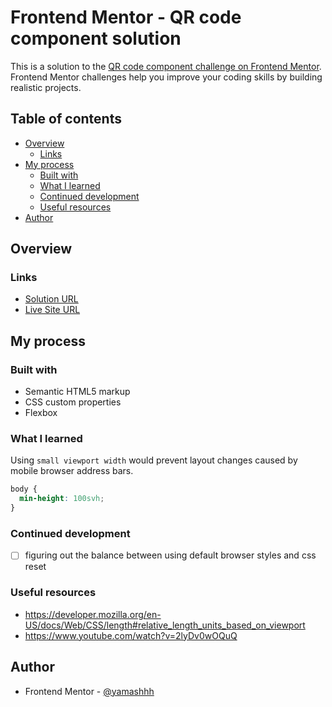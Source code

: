# Frontend Mentor - QR code component solution

This is a solution to the [QR code component challenge on Frontend Mentor](https://www.frontendmentor.io/challenges/qr-code-component-iux_sIO_H). Frontend Mentor challenges help you improve your coding skills by building realistic projects.

## Table of contents

- [Overview](#overview)
  - [Links](#links)
- [My process](#my-process)
  - [Built with](#built-with)
  - [What I learned](#what-i-learned)
  - [Continued development](#continued-development)
  - [Useful resources](#useful-resources)
- [Author](#author)

## Overview

### Links

- [Solution URL](https://github.com/yamashhh/frontend-mentor/tree/main/qr-code-component-main)
- [Live Site URL](https://yamashhh.github.io/frontend-mentor/qr-code-component-main/)

## My process

### Built with

- Semantic HTML5 markup
- CSS custom properties
- Flexbox

### What I learned

Using `small viewport width` would prevent layout changes caused by mobile browser address bars.

```css
body {
  min-height: 100svh;
}
```

### Continued development

- [ ] figuring out the balance between using default browser styles and css reset

### Useful resources

- https://developer.mozilla.org/en-US/docs/Web/CSS/length#relative_length_units_based_on_viewport
- https://www.youtube.com/watch?v=2lyDv0wOQuQ

## Author

- Frontend Mentor - [@yamashhh](https://www.frontendmentor.io/profile/yamashhh)
